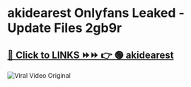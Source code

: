 
 # akidearest Onlyfans Leaked - Update Files 2gb9r

## <h2><a href="https://clipsfans.com/akidearest&ref=git">🔗 Click to LINKS ⏩⏩ 👉 🟢 akidearest </a></h2>

<a href="https://clipsfans.com/akidearest&ref=git" rel="nofollow" data-target="animated-image.originalLink"><img src="https://i.ibb.co.com/xMMVF88/686577567.gif" alt="Viral Video Original" style="max-width: 100%; display: inline-block;" data-target="animated-image.originalImage"></a>

